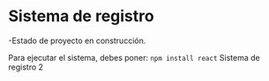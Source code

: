 <h1> Sistema de registro </h1>
-Estado de proyecto en construcción.

Para ejecutar el sistema, debes poner: 
```npm install react```
Sistema de registro 2 
